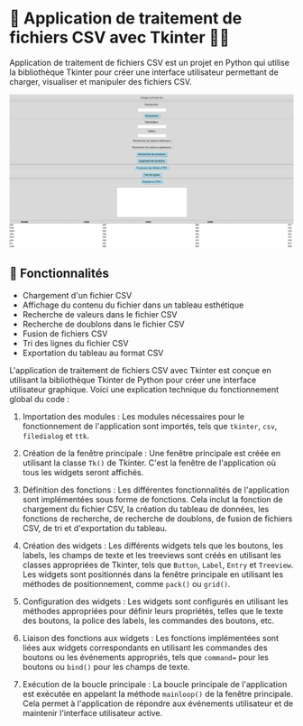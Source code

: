 # 📂 Application de traitement de fichiers CSV avec Tkinter 👩‍💻

Application de traitement de fichiers CSV est un projet en Python qui utilise la bibliothèque Tkinter pour créer une interface utilisateur permettant de charger, visualiser et manipuler des fichiers CSV.

![Demo](demo_csv.png)

 ## 🚀 Fonctionnalités

- Chargement d'un fichier CSV
- Affichage du contenu du fichier dans un tableau esthétique
- Recherche de valeurs dans le fichier CSV
- Recherche de doublons dans le fichier CSV
- Fusion de fichiers CSV
- Tri des lignes du fichier CSV
- Exportation du tableau au format CSV


L'application de traitement de fichiers CSV avec Tkinter est conçue en utilisant la bibliothèque Tkinter de Python pour créer une interface utilisateur graphique. Voici une explication technique du fonctionnement global du code :

1.    Importation des modules : Les modules nécessaires pour le fonctionnement de l'application sont importés, tels que `tkinter`, `csv`, `filedialog` et `ttk`.

2.    Création de la fenêtre principale : Une fenêtre principale est créée en utilisant la classe `Tk()` de Tkinter. C'est la fenêtre de l'application où tous les widgets seront affichés.

3.    Définition des fonctions : Les différentes fonctionnalités de l'application sont implémentées sous forme de fonctions. Cela inclut la fonction de chargement du fichier CSV, la création du tableau de données, les fonctions de recherche, de recherche de doublons, de fusion de fichiers CSV, de tri et d'exportation du tableau.

4.    Création des widgets : Les différents widgets tels que les boutons, les labels, les champs de texte et les treeviews sont créés en utilisant les classes appropriées de Tkinter, tels que `Button`, `Label`, `Entry` et `Treeview`. Les widgets sont positionnés dans la fenêtre principale en utilisant les méthodes de positionnement, comme `pack()` ou `grid()`.

5.    Configuration des widgets : Les widgets sont configurés en utilisant les méthodes appropriées pour définir leurs propriétés, telles que le texte des boutons, la police des labels, les commandes des boutons, etc.

6.    Liaison des fonctions aux widgets : Les fonctions implémentées sont liées aux widgets correspondants en utilisant les commandes des boutons ou les événements appropriés, tels que `command=` pour les boutons ou `bind()` pour les champs de texte.

7.    Exécution de la boucle principale : La boucle principale de l'application est exécutée en appelant la méthode `mainloop()` de la fenêtre principale. Cela permet à l'application de répondre aux événements utilisateur et de maintenir l'interface utilisateur active.

